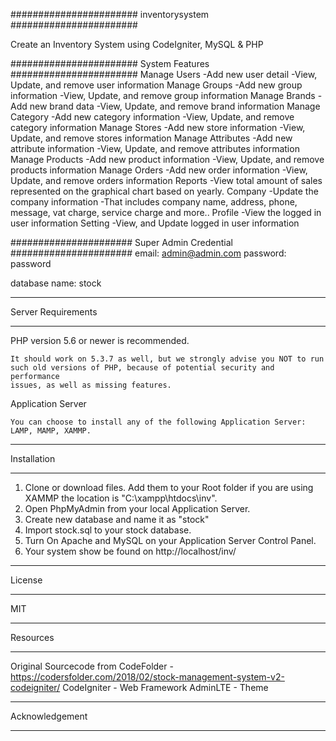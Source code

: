 #######################
inventorysystem
#######################

Create an Inventory System using CodeIgniter, MySQL &amp; PHP

#######################
System Features
#######################
Manage Users
-Add new user detail
-View, Update, and remove user information
Manage Groups
-Add new group information
-View, Update, and remove group information
Manage Brands
-Add new brand data
-View, Update, and remove brand information
Manage Category
-Add new category information
-View, Update, and remove category information
Manage Stores
-Add new store information
-View, Update, and remove stores information
Manage Attributes
-Add new attribute information
-View, Update, and remove attributes information
Manage Products
-Add new product information
-View, Update, and remove products information
Manage Orders
-Add new order information
-View, Update, and remove orders information
Reports
-View total amount of sales represented on the graphical chart based on yearly.
Company
-Update the company information
-That includes company name, address, phone, message, vat charge, service charge and more..
Profile
-View the logged in user information
Setting
-View, and Update logged in user information

######################
Super Admin Credential
######################
email: admin@admin.com
password: password

database name: stock

*******************
Server Requirements
*******************

PHP version 5.6 or newer is recommended.

    It should work on 5.3.7 as well, but we strongly advise you NOT to run
    such old versions of PHP, because of potential security and performance
    issues, as well as missing features.

Application Server

    You can choose to install any of the following Application Server: LAMP, MAMP, XAMMP.

************
Installation
************
1. Clone or download files. Add them to your Root folder if you are using XAMMP the location is "C:\xampp\htdocs\inv\".
2. Open PhpMyAdmin from your local Application Server.
3. Create new database and name it as "stock"
4. Import stock.sql to your stock database.
5. Turn On Apache and MySQL on your Application Server Control Panel.
6. Your system show be found on http://localhost/inv/

*******
License
*******
MIT

*********
Resources
*********
Original Sourcecode from CodeFolder - https://codersfolder.com/2018/02/stock-management-system-v2-codeigniter/
CodeIgniter - Web Framework
AdminLTE - Theme



***************
Acknowledgement
***************

